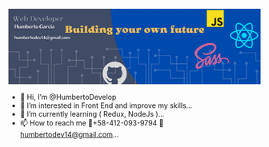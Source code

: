 ![myBanner](https://github.com/HumbertoDevelop/HumbertoDevelop/blob/main/IMG_20220220_220838.png)
- 👋 Hi, I’m @HumbertoDevelop
- 👀 I’m interested in Front End and improve my skills...
- 🌱 I’m currently learning 
( Redux, NodeJs )...
- 📫 How to reach me 
📱+58-412-093-9794
📨 humbertodev14@gmail.com...



